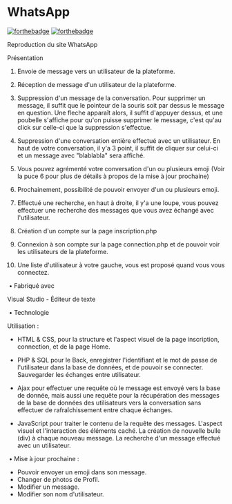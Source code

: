 # WhatsApp

[![forthebadge](http://forthebadge.com/images/badges/built-with-love.svg)]([http://forthebadge.com](https://github.com/Hikyy))  [![forthebadge](http://forthebadge.com/images/badges/powered-by-electricity.svg)](www.linkedin.com/in/rayane-mabrouki/)

Reproduction du site WhatsApp

Présentation

1. Envoie de message vers un utilisateur de la plateforme.

2. Réception de message d'un utilisateur de la plateforme.

3. Suppression d'un message de la conversation. Pour supprimer un message, il suffit que le pointeur de la souris soit par dessus le message en question. Une fleche apparaît alors, il suffit d'appuyer dessus, et une poubelle s'affiche pour qu'on puisse supprimer le message, c'est qu'au click sur celle-ci que la suppression s'effectue.

4. Suppression d'une conversation entière effectué avec un utilisateur. En haut de votre conversation, il y'a 3 point, il suffit de cliquer sur celui-ci et un message avec "blablabla" sera affiché.

5. Vous pouvez agrémenté votre conversation d'un ou plusieurs emoji (Voir la puce 6 pour plus de détails à propos de la mise à jour prochaine)

6. Prochainement, possibilité de pouvoir envoyer d'un ou plusieurs emoji.

7. Effectué une recherche, en haut à droite,  il y'a une loupe, vous pouvez effectuer une recherche des messages que vous avez échangé avec l'utilisateur.

8. Création d'un compte sur la page inscription.php

9. Connexion à son compte sur la page connection.php et de pouvoir voir les utilisateurs de la plateforme.

10. Une liste d'utilisateur à votre gauche, vous est proposé quand vous vous connectez.

 • Fabriqué avec

Visual Studio - Éditeur de texte


 • Technologie

Utilisation :
- HTML & CSS, pour la structure et l'aspect visuel de la page inscription, connection, et de la page Home.

- PHP & SQL pour le Back, enregistrer l'identifiant et le mot de passe de l'utilisateur dans la base de données, et de pouvoir se connecter. Sauvegarder les échanges entre utilisateur.

- Ajax pour effectuer une requête où le message est envoyé vers la base de donnée, mais aussi une requête pour la récupération des messages de la base de données des utilisateurs vers la conversation sans effectuer de rafraîchissement entre chaque échanges.

- JavaScript pour traiter le contenu de la requête des messages. L'aspect visuel et l'interaction des éléments caché. La création de nouvelle bulle (div) à chaque nouveau message. La recherche d'un message effectué avec un utilisateur.

 • Mise à jour prochaine :
- Pouvoir envoyer un emoji dans son message.
- Changer de photos de Profil.
- Modifier un message.
- Modifier son nom d'utilisateur.


